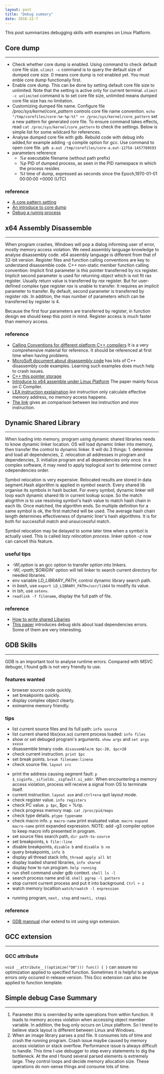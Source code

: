 ```yaml
---
layout: post
title: "Debug summary" 
date: 2016-12-7
---
```


This post summarizes debugging skills with examples on Linux Platform.

## Core dump
---

- Check whether core dump is enabled. Using command to check default core file size.
  `ulimit -c` command is to query the default size of dumped core size. 0 means core
  dump is not enabled yet. You must enble core dump functionaliy first.
- Enable core dump. This can be done by setting default core file size
  to unlimited. Note that the setting is active only for current terminal.
  `ulimit -c unlimited` command is to set core file size, unlimited means
  dumped core file size has no limitation.
- Customizing dumped file name. Configure file */proc/sys/kernel/core_pattern*  controls core file name convention.
  `echo "/tmp/corefiles/core-%e-%p-%t" >> /proc/sys/kernel/core_pattern` set a new pattern for generated core file.
  To ensure command takes effects, read `cat /proc/sys/kernel/core_pattern` to check the settings. Below is simple list
  for some wildcard for references.   
- Analyse dumped core file with gdb. Rebuild code with debug info added,for example adding -g compile option for gcc. 
  Use command to open core file. `gdb a.out /tmp/corefiles/core-a.out-12754-1457789593`
- parameters reference  
	+ *%e*  executable filename (without path prefix) 
	+ *%p*  PID of dumped process, as seen in the PID namespace in which the process resides
	+ *%t*  time of dump, expressed as seconds since the Epoch,1970-01-01 00:00:00 +0000 (UTC)

### reference
- [A core pattern setting](http://man7.org/linux/man-pages/man5/core.5.html) 
- [An introduce to core dump](http://www.cnblogs.com/hazir/p/linxu_core_dump.html)    
- [Debug a runnig process](http://dirac.org/linux/gdb/06-Debugging_A_Running_Process.php)

## x64 Assembly Disassemble
---

   When program crashes, Windows will pop a dialog informing user of error,
   mostly memory access violation. We need assembly language knowledge to 
   analyse disassembly code. x64 assembly language is different from that of 
   32-bit version. Register files and function calling conventions are key 
   to understand disassemble code. C++ non-static member function calling 
   convention: Implicit first parameter is *this* pointer transferred by 
   rcx register. Implicit second parameter is used for returning object 
   which is not fit rax register. Usually return value is transferred by 
   *rax* register. But for user-defined complex type register *rax* is unable 
   to transfer. It requires an implicit parameter to transfer. By default, 
   second parameter is transferred by register *rdx*. In addition, the max 
   number of parameters which can be transferred by register is 4.

   Because the first four parameters are transferred by register, in function 
   design we should keep this point in mind. Register access is much faster than 
   memory access.

### reference
- [Calling Conventions for different platform C++ compilers](http://www.agner.org/optimize/calling_conventions.pdf) It is a very
   comprehensive material for reference. It should be referenced at first time when having problems. 
- [MicroSoft document about disassembly code](https://msdn.microsoft.com/en-us/library/windows/hardware/ff538083(v=vs.85).aspx) 
   has lots of C++ disassembly code examples. Learning such examples does much help to crash issues.
- [C++ this pointer storage](http://stackoverflow.com/questions/16585562/where-is-the-this-pointer-stored-in-computer-memory)     
- [Introduce to x64 assemble under Linux Platform](https://cs.nyu.edu/courses/fall11/CSCI-GA.2130-001/x64-intro.pdf) The paper mainly focus on C Compiler. 
- [LEA instruction explaination](https://courses.engr.illinois.edu/ece390/archive/spr2002/books/labmanual/inst-ref-lea.html) *lea* instruction only calculate effective memory address, no memory access happens.
- [The link](http://stackoverflow.com/questions/1699748/what-is-the-difference-between-mov-and-lea) gives an comparison between *lea* instruction and *mov* instruction.

## Dynamic Shared Library
---

When loading into memory, program using dynamic shared libraries needs to know dynamic linker location. OS will load dynamic linker into memory, then transfer the control to 
dynamic linker. It will do 3 things:
	1. determine and load all dependencies,
	2. relocation all addresses in program and dependencies,
	3. initialize program and all dependencies only once.
In a complex software, it may need to apply toplogical sort to determine correct odependencies order. 

Symbol relocation is  very expensive. Relocated results are stored in data segment.Hash algorithm is applied in symbol search.
Every shared lib organise its symbols in hash bucket. For every symbol, dynamic linker will loop each dynamic shared lib in current lookup scope.
So the match alogrithm is to use resolving symbol's hash value to match hash chain in each lib. Once matched, the algorithm ends.
So multiple definition for a same symbol is ok, the first matched will be used.
The average hash chain length determines effectiveness of dynamic liner's hash algorithms. It is for both for successfull match and unsuccessful match. 

Symbol relocation may be delayed to some later time when a symbol is actually used. This is called *lazy relocation process*. linker option *-z now* can cancell this feature. 

### useful tips 
- *-Wl,option* is an gcc option to transfer *option* into linkers.
- *-Wl,-rpath,'$ORIGIN'* option will tell linker to search current directory for needed libraries.
- env variable *LD_LIBRARY_PATH*, control dynamic library search path.
- in *bash*, use `export LD_LIBRARY_PATH=/usr/lib64` to modify its value.
- in *tsh*, use `setenv`.
- `readlink -f filename`, display the full path of file.

### reference
- [How to write shared Libaries](https://www.akkadia.org/drepper/dsohowto.pdf) 
- [This paper](https://cseweb.ucsd.edu/~gbournou/CSE131/the_inside_story_on_shared_libraries_and_dynamic_loading.pdf) introduces debug skils about load dependencies errors. Some of them are very interesting.

## GDB Skills
---

GDB is an important tool to analyse runtime errors. Compared with MSVC debuger, I found gdb is not very friendly to use.

### features wanted
- browser source code quickly.
- set breakpoints quickly.
- display complex object clearly.
- eximamine memory friendly.

### tips
- list current source files and its full path: `info source`
- list current shared libs(xxx.so) current process loaded: `info files`
- show or set debuged program's arguments. `show args` and `set args xxxxx`
- disassemble binary code. `disassemble/m $pc-20, $pc+20`
- check current instruction. `print $pc`
- set break points. `break filename:lineno`
- check source file. `layout src` 
+ print the address causing segment fault: `p $_siginfo._sifields._sigfault.si_addr`. When encountering a memory access violation, process will receive a signal from OS to terminate itself. 
+ current instruction. `layout asm` and `ctrl+x+a` quit layout mode.
+ check register value. `info registers`
+ check PC value. `p $pc`, $pc = %rip.
+ check progress memory map. `cat /proc/pid/maps`
+ check type details. `ptype typename`
+ check macro info. `p macro-name` print evaluated value. `macro expand macro-name` print expanded expression. NOTE: add -g3 compiler option to keep macro info presented in program.
+ set source files search path, `dir path-to-source`
+ set breakpoints, `b file::line`
+ disable breakpoints, `disable b` and `disable b no`
+ query breakpoints, `info b`
+ display all thread stack info, `thread apply all bt`
+ display loaded shared libraries, `info shared`
+ display how to run program. `help running`
+ run shell command under gdb context. `shell ls -l`
+ search process name and id. `shell pgrep -l pattern`
+ stop current current process and put it into background. `Ctrl + z`
+ watch memory localtion `watch/rwatch -l expression`
- running program, `next, step` and `nexti, stepi`

### reference
- [GDB mannual](http://sourceware.org/gdb/current/onlinedocs/gdb/) char extend to int using sign extension.

## GCC extension
---

### GCC __attribute__

`void __attribute__((optimize("O0"))) func() { }` can assure no optimization 
applied to specified function. Sometimes it is helpful to analyse errors only 
occured in release version. This Gcc extension can also be applied to function template.

## Simple debug Case Summary
---

1. Parameter *this* is overrided by write operations from within function. It leads to memory
   access violation when accessing object member variable. In addition, the bug only occurs on Linux platform. So I trend to believe stack layout is
   different between Linux and Windows.
2. When an image library parses a psd file. It consumes lots of time and crash
   the running program. Crash issue maybe caused by memory access violation or
   stack overflow. Performance issue is always difficult to handle. This time
   I use debugger to step every statements to dig the bottleneck. At the end
   I found several parsed elements is extremely large. They control loops and
   decide memory allocation size. These operations do non-sense things and consume
   lots of time. 

